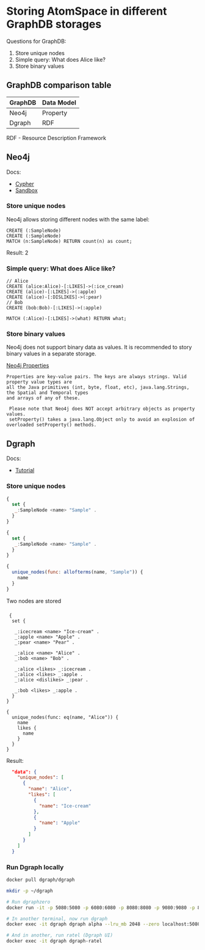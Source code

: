 # Storing AtomSpace in different GraphDB storages

Questions for GraphDB:
1. Store unique nodes
1. Simple query: What does Alice like?
1. Store binary values


## GraphDB comparison table


| GraphDB | Data Model|
|---------|-----------|
| Neo4j   | Property  |
| Dgraph  | RDF       |


RDF -  Resource Description Framework


## Neo4j

Docs:
* [Cypher](https://neo4j.com/docs/cypher-manual/current/introduction/)
* [Sandbox](https://neo4j.com/sandbox-v2/)

### Store unique nodes

Neo4j allows storing different nodes with the same label:
```cypher
CREATE (:SampleNode)
CREATE (:SampleNode)
MATCH (n:SampleNode) RETURN count(n) as count;
```

Result: 2

### Simple query: What does Alice like?

```cypher
// Alice
CREATE (alice:Alice)-[:LIKES]->(:ice_cream)
CREATE (alice)-[:LIKES]->(:apple)
CREATE (alice)-[:DISLIKES]->(:pear)
// Bob
CREATE (bob:Bob)-[:LIKES]->(:apple)

MATCH (:Alice)-[:LIKES]->(what) RETURN what;
```

### Store binary values

Neo4j does not support binary data as values.
It is recommended to story binary values in a separate storage.

[Neo4j Properties](https://neo4j.com/docs/java-reference/current/javadocs/org/neo4j/graphdb/PropertyContainer.html)
```cypher
Properties are key-value pairs. The keys are always strings. Valid property value types are
all the Java primitives (int, byte, float, etc), java.lang.Strings, the Spatial and Temporal types
and arrays of any of these.

 Please note that Neo4j does NOT accept arbitrary objects as property values.
 setProperty() takes a java.lang.Object only to avoid an explosion of overloaded setProperty() methods.
```

## Dgraph

Docs:
* [Tutorial](https://tour.dgraph.io/)

### Store unique nodes

```javascript
{
  set {
   _:SampleNode <name> "Sample" .
  }
}

{
  set {
   _:SampleNode <name> "Sample" .
  }
}

{
  unique_nodes(func: allofterms(name, "Sample")) {
    name
  }
}
```

Two nodes are stored

###

```
 {
  set {

   _:icecream <name> "Ice-cream" .
   _:apple <name> "Apple" .
   _:pear <name> "Pear" .

   _:alice <name> "Alice" .
   _:bob <name> "Bob" .

   _:alice <likes> _:icecream .
   _:alice <likes> _:apple .
   _:alice <dislikes> _:pear .

   _:bob <likes> _:apple .
  }
}

{
  unique_nodes(func: eq(name, "Alice")) {
    name
    likes {
      name
    }
  }
}
```

Result:
```json
  "data": {
    "unique_nodes": [
      {
        "name": "Alice",
        "likes": [
          {
            "name": "Ice-cream"
          },
          {
            "name": "Apple"
          }
        ]
      }
    ]
  }
```
### Run Dgraph locally

```bash
docker pull dgraph/dgraph

mkdir -p ~/dgraph

# Run dgraphzero
docker run -it -p 5080:5080 -p 6080:6080 -p 8080:8080 -p 9080:9080 -p 8000:8000 -v ~/dgraph:/dgraph --name dgraph dgraph/dgraph dgraph zero

# In another terminal, now run dgraph
docker exec -it dgraph dgraph alpha --lru_mb 2048 --zero localhost:5080

# And in another, run ratel (Dgraph UI)
docker exec -it dgraph dgraph-ratel
```
